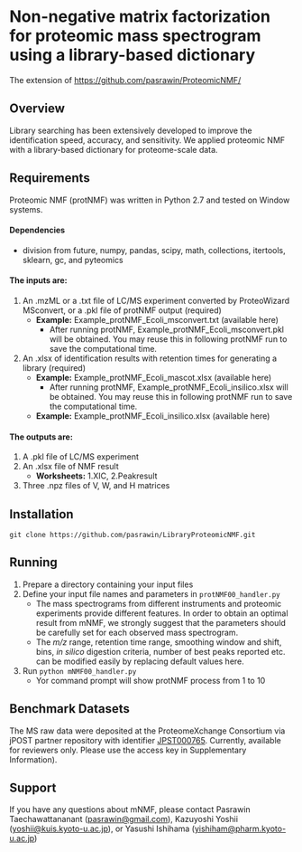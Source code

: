 # Non-negative matrix factorization for proteomic mass spectrogram using a library-based dictionary
The extension of https://github.com/pasrawin/ProteomicNMF/

## Overview
Library searching has been extensively developed to improve the identification speed, accuracy, and sensitivity. We applied proteomic NMF with a library-based dictionary for proteome-scale data. 

## Requirements
Proteomic NMF (protNMF) was written in Python 2.7 and tested on Window systems.
#### Dependencies
* division from future, numpy, pandas, scipy, math, collections, itertools, sklearn, gc, and pyteomics

#### The inputs are: 
1. An .mzML or a .txt file of LC/MS experiment converted by ProteoWizard MSconvert, or a .pkl file of protNMF output (required)
    * **Example:** Example_protNMF_Ecoli_msconvert.txt (available here)
       * After running protNMF, Example_protNMF_Ecoli_msconvert.pkl will be obtained. You may reuse this in following protNMF run to save the computational time.
2. An .xlsx of identification results with retention times for generating a library (required)
    * **Example:** Example_protNMF_Ecoli_mascot.xlsx (available here)
      * After running protNMF, Example_protNMF_Ecoli_insilico.xlsx will be obtained. You may reuse this in following protNMF run to save the computational time.
    * **Example:** Example_protNMF_Ecoli_insilico.xlsx (available here)
      
#### The outputs are: 
1. A .pkl file of LC/MS experiment
2. An .xlsx file of NMF result
    * **Worksheets:** 1.XIC, 2.Peakresult
3. Three .npz files of V, W, and H matrices

## Installation
```git clone https://github.com/pasrawin/LibraryProteomicNMF.git```
## Running
1. Prepare a directory containing your input files
2. Define your input file names and parameters in ```protNMF00_handler.py``` 
    * The mass spectrograms from different instruments and proteomic experiments provide different features. In order to obtain an optimal result from mNMF, we strongly suggest that the parameters should be carefully set for each observed mass spectrogram. 
    * The *m/z* range, retention time range, smoothing window and shift, bins, *in silico* digestion criteria, number of best peaks reported etc. can be modified easily by replacing default values here.
3. Run ```python mNMF00_handler.py```
    * Yor command prompt will show protNMF process from 1 to 10

## Benchmark Datasets
The MS raw data were deposited at the ProteomeXchange Consortium via jPOST partner repository with identifier [JPST000765](https://repository.jpostdb.org/preview/20008084085e7091aa70184). Currently, available for reviewers only. Please use the access key in Supplementary Information).

## Support
If you have any questions about mNMF, please contact Pasrawin Taechawattananant (pasrawin@gmail.com), Kazuyoshi Yoshii (yoshii@kuis.kyoto-u.ac.jp), or Yasushi Ishihama (yishiham@pharm.kyoto-u.ac.jp)

